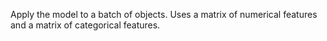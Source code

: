 
Apply the model to a batch of objects. Uses a matrix of numerical features and a matrix of categorical features.

